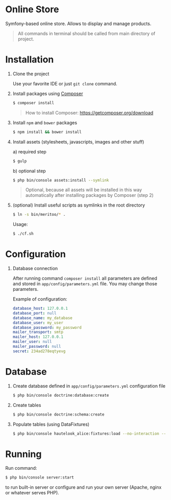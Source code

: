 Online Store
============

Symfony-based online store.  Allows to display and manage products.

> All commands in terminal should be called from main directory of project.

# Installation

1. Clone the project

	Use your favorite IDE or just ```git clone``` command.

2. Install packages using [Composer](https://getcomposer.org)

    ```bash
    $ composer install
    ```

	> How to install Composer: https://getcomposer.org/download

3. Install ```npm``` and ```bower``` packages

	```bash
    $ npm install && bower install
	```

4. Install assets (stylesheets, javascripts, images and other stuff)

	a) required step

	```bash
    $ gulp
    ```

	b) optional step

    ```bash
    $ php bin/console assets:install --symlink
    ```

	> Optional, because all assets will be installed in this way automatically after installing packages by Composer (step 2)

5. (optional) Install useful scripts as symlinks in the root directory

	```bash
    $ ln -s bin/meritoo/* .
    ```

	Usage:

	```bash
    $ ./cf.sh
    ```

# Configuration

1. Database connection

    After running command ```composer install``` all parameters are defined and stored in ```app/config/parameters.yml``` file. You may change those parameters.

    Example of configuration:

    ```yml
    database_host: 127.0.0.1
    database_port: null
    database_name: my_database
    database_user: my_user
    database_password: my_password
    mailer_transport: smtp
    mailer_host: 127.0.0.1
    mailer_user: null
    mailer_password: null
    secret: 234ad278eqtyevg
    ```

# Database

1. Create database defined in ```app/config/parameters.yml``` configuration file

    ```bash
    $ php bin/console doctrine:database:create
    ```

2. Create tables

    ```bash
    $ php bin/console doctrine:schema:create
    ```

3. Populate tables (using DataFixtures)

     ```bash
    $ php bin/console hautelook_alice:fixtures:load --no-interaction --purge-with-truncate
    ```

# Running

Run command:

```bash
$ php bin/console server:start
```

to run built-in server or configure and run your own server (Apache, nginx or whatever serves PHP).
